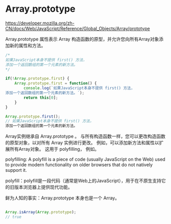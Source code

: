 # Array.prototype 



https://developer.mozilla.org/zh-CN/docs/Web/JavaScript/Reference/Global_Objects/Array/prototype


Array.prototype  属性表示 Array 构造函数的原型，并允许您向所有Array对象添加新的属性和方法。


```js
/*
如果JavaScript本身不提供 first() 方法，
添加一个返回数组的第一个元素的新方法。
*/ 

if(!Array.prototype.first) {
    Array.prototype.first = function() {
        console.log(`如果JavaScript本身不提供 first() 方法，
添加一个返回数组的第一个元素的新方法。`);
        return this[0];
    }
}

Array.prototype.first();
// 如果JavaScript本身不提供 first() 方法，
添加一个返回数组的第一个元素的新方法。
``` 



Array实例继承自 Array.prototype 。
与所有构造函数一样，您可以更改构造函数的原型对象，以对所有 Array 实例进行更改。
例如，可以添加新方法和属性以扩展所有Array对象。
这用于 polyfilling， 例如。


polyfilling: A polyfill is a piece of code (usually JavaScript on the Web) used to provide modern functionality on older browsers that do not natively support it.

polyfill：polyfill是一段代码（通常是Web上的JavaScript），用于在不原生支持它的旧版本浏览器上提供现代功能。


鲜为人知的事实：Array.prototype 本身也是一个 Array。

```js

Array.isArray(Array.prototype); 
// true

``` 


